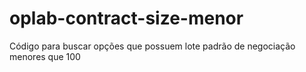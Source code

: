 # oplab-contract-size-menor
Código para buscar opções que possuem lote padrão de negociação menores que 100
